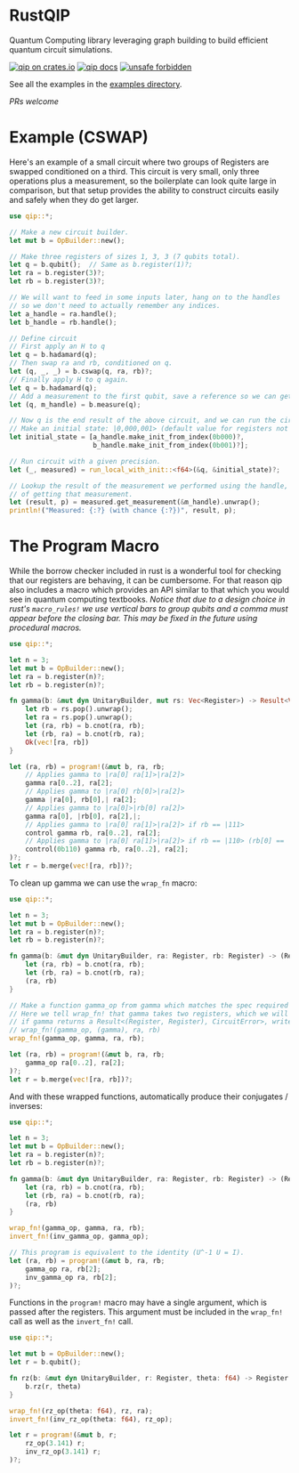 # RustQIP

Quantum Computing library leveraging graph building to build efficient quantum circuit
simulations.

[![qip on crates.io](https://img.shields.io/crates/v/qip.svg)](https://crates.io/crates/qip)
[![qip docs](https://img.shields.io/badge/docs-docs.rs-orange.svg)](https://docs.rs/qip)
[![unsafe forbidden](https://img.shields.io/badge/unsafe-forbidden-success.svg)](https://github.com/rust-secure-code/safety-dance/)

See all the examples in the [examples directory](https://github.com/Renmusxd/RustQIP/tree/master/examples).

*PRs welcome*

# Example (CSWAP)
Here's an example of a small circuit where two groups of Registers are swapped conditioned on a
third. This circuit is very small, only three operations plus a measurement, so the boilerplate
can look quite large in comparison, but that setup provides the ability to construct circuits
easily and safely when they do get larger.
```rust
use qip::*;

// Make a new circuit builder.
let mut b = OpBuilder::new();

// Make three registers of sizes 1, 3, 3 (7 qubits total).
let q = b.qubit();  // Same as b.register(1)?;
let ra = b.register(3)?;
let rb = b.register(3)?;

// We will want to feed in some inputs later, hang on to the handles
// so we don't need to actually remember any indices.
let a_handle = ra.handle();
let b_handle = rb.handle();

// Define circuit
// First apply an H to q
let q = b.hadamard(q);
// Then swap ra and rb, conditioned on q.
let (q, _, _) = b.cswap(q, ra, rb)?;
// Finally apply H to q again.
let q = b.hadamard(q);
// Add a measurement to the first qubit, save a reference so we can get the result later.
let (q, m_handle) = b.measure(q);

// Now q is the end result of the above circuit, and we can run the circuit by referencing it.
// Make an initial state: |0,000,001> (default value for registers not mentioned is 0).
let initial_state = [a_handle.make_init_from_index(0b000)?,
                     b_handle.make_init_from_index(0b001)?];

// Run circuit with a given precision.
let (_, measured) = run_local_with_init::<f64>(&q, &initial_state)?;

// Lookup the result of the measurement we performed using the handle, and the probability
// of getting that measurement.
let (result, p) = measured.get_measurement(&m_handle).unwrap();
println!("Measured: {:?} (with chance {:?})", result, p);
```
# The Program Macro
While the borrow checker included in rust is a wonderful tool for checking that our registers
are behaving, it can be cumbersome. For that reason qip also includes a macro which provides an
API similar to that which you would see in quantum computing textbooks.
*Notice that due to a design choice in rust's `macro_rules!` we use vertical bars to group qubits
and a comma must appear before the closing bar. This may be fixed in the future using procedural
macros.*
```rust
use qip::*;

let n = 3;
let mut b = OpBuilder::new();
let ra = b.register(n)?;
let rb = b.register(n)?;

fn gamma(b: &mut dyn UnitaryBuilder, mut rs: Vec<Register>) -> Result<Vec<Register>, CircuitError> {
    let rb = rs.pop().unwrap();
    let ra = rs.pop().unwrap();
    let (ra, rb) = b.cnot(ra, rb);
    let (rb, ra) = b.cnot(rb, ra);
    Ok(vec![ra, rb])
}

let (ra, rb) = program!(&mut b, ra, rb;
    // Applies gamma to |ra[0] ra[1]>|ra[2]>
    gamma ra[0..2], ra[2];
    // Applies gamma to |ra[0] rb[0]>|ra[2]>
    gamma |ra[0], rb[0],| ra[2];
    // Applies gamma to |ra[0]>|rb[0] ra[2]>
    gamma ra[0], |rb[0], ra[2],|;
    // Applies gamma to |ra[0] ra[1]>|ra[2]> if rb == |111>
    control gamma rb, ra[0..2], ra[2];
    // Applies gamma to |ra[0] ra[1]>|ra[2]> if rb == |110> (rb[0] == |0>, rb[1] == 1, ...)
    control(0b110) gamma rb, ra[0..2], ra[2];
)?;
let r = b.merge(vec![ra, rb])?;
```
To clean up gamma we can use the `wrap_fn` macro:
```rust
use qip::*;

let n = 3;
let mut b = OpBuilder::new();
let ra = b.register(n)?;
let rb = b.register(n)?;

fn gamma(b: &mut dyn UnitaryBuilder, ra: Register, rb: Register) -> (Register, Register) {
    let (ra, rb) = b.cnot(ra, rb);
    let (rb, ra) = b.cnot(rb, ra);
    (ra, rb)
}

// Make a function gamma_op from gamma which matches the spec required by program!(...).
// Here we tell wrap_fn! that gamma takes two registers, which we will internally call ra, rb.
// if gamma returns a Result<(Register, Register), CircuitError>, write (gamma) instead.
// wrap_fn!(gamma_op, (gamma), ra, rb)
wrap_fn!(gamma_op, gamma, ra, rb);

let (ra, rb) = program!(&mut b, ra, rb;
    gamma_op ra[0..2], ra[2];
)?;
let r = b.merge(vec![ra, rb])?;
```
And with these wrapped functions, automatically produce their conjugates / inverses:
```rust
use qip::*;

let n = 3;
let mut b = OpBuilder::new();
let ra = b.register(n)?;
let rb = b.register(n)?;

fn gamma(b: &mut dyn UnitaryBuilder, ra: Register, rb: Register) -> (Register, Register) {
    let (ra, rb) = b.cnot(ra, rb);
    let (rb, ra) = b.cnot(rb, ra);
    (ra, rb)
}

wrap_fn!(gamma_op, gamma, ra, rb);
invert_fn!(inv_gamma_op, gamma_op);

// This program is equivalent to the identity (U^-1 U = I).
let (ra, rb) = program!(&mut b, ra, rb;
    gamma_op ra, rb[2];
    inv_gamma_op ra, rb[2];
)?;
```

Functions in the `program!` macro may have a single argument, which is passed after the registers.
This argument must be included in the `wrap_fn!` call as well as the `invert_fn!` call.
```rust
use qip::*;

let mut b = OpBuilder::new();
let r = b.qubit();

fn rz(b: &mut dyn UnitaryBuilder, r: Register, theta: f64) -> Register {
    b.rz(r, theta)
}

wrap_fn!(rz_op(theta: f64), rz, ra);
invert_fn!(inv_rz_op(theta: f64), rz_op);

let r = program!(&mut b, r;
    rz_op(3.141) r;
    inv_rz_op(3.141) r;
)?;
```

